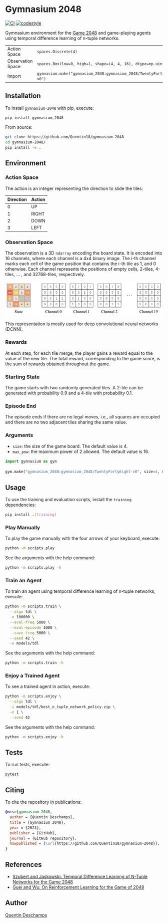 # Gymnasium 2048

[![CI](https://github.com/Quentin18/gymnasium-2048/actions/workflows/build.yml/badge.svg)](https://github.com/Quentin18/gymnasium-2048/actions/workflows/build.yml)
[![codestyle](https://img.shields.io/badge/code%20style-black-000000.svg)](https://github.com/psf/black)

Gymnasium environment for the [Game 2048](https://en.wikipedia.org/wiki/2048_(video_game)) and game-playing agents using
temporal difference learning of n-tuple networks.

<table>
    <tbody>
        <tr>
            <td>Action Space</td>
            <td><code>spaces.Discrete(4)</code></td>
        </tr>
        <tr>
            <td>Observation Space</td>
            <td><code>spaces.Box(low=0, high=1, shape=(4, 4, 16), dtype=np.uint8)</code></td>
        </tr>
        <tr>
            <td>Import</td>
            <td><code>gymnasium.make("gymnasium_2048:gymnasium_2048/TwentyFortyEight-v0")</code></td>
        </tr>
    </tbody>
</table>

## Installation

To install `gymnasium-2048` with pip, execute:

```bash
pip install gymnasium_2048
```

From source:

```bash
git clone https://github.com/Quentin18/gymnasium-2048
cd gymnasium-2048/
pip install -e .
```

## Environment

### Action Space

The action is an integer representing the direction to slide the tiles:

| Direction | Action |
|-----------|--------|
| 0         | UP     |
| 1         | RIGHT  |
| 2         | DOWN   |
| 3         | LEFT   |

### Observation Space

The observation is a 3D `ndarray` encoding the board state. It is encoded into 16 channels, where each channel is a 4x4
binary image. The i-th channel marks each cell of the game position that contains the i-th tile as 1, and 0 otherwise.
Each channel represents the positions of empty cells, 2-tiles, 4-tiles, ... , and 32768-tiles, respectively.

![Observation](./figures/observation.png)

This representation is mostly used for deep convolutional neural networks (DCNN).

### Rewards

At each step, for each tile merge, the player gains a reward
equal to the value of the new tile.
The total reward, corresponding to the game score, is the
sum of rewards obtained throughout the game.

### Starting State

The game starts with two randomly generated tiles. A 2-tile can be generated with probability 0.9 and a 4-tile with
probability 0.1.

### Episode End

The episode ends if there are no legal moves, i.e., all squares are occupied and there are no two adjacent tiles sharing
the same value.

### Arguments

- `size`: the size of the game board. The default value is 4.
- `max_pow`: the maximum power of 2 allowed. The default value is 16.

```python
import gymnasium as gym

gym.make("gymnasium_2048:gymnasium_2048/TwentyFortyEight-v0", size=4, max_pow=16)
```

## Usage

To use the training and evaluation scripts, install the `training` dependencies:

```bash
pip install .[training]
```

### Play Manually

To play the game manually with the four arrows of your keyboard, execute:

```bash
python -m scripts.play
```

See the arguments with the help command:

```bash
python -m scripts.play -h
```

### Train an Agent

To train an agent using temporal difference learning of n-tuple networks, execute:

```bash
python -m scripts.train \
  --algo tdl \
  -n 100000 \
  --eval-freq 5000 \
  --eval-episode 1000 \
  --save-freq 5000 \
  --seed 42 \
  -o models/tdl
```

See the arguments with the help command:

```bash
python -m scripts.train -h
```

### Enjoy a Trained Agent

To see a trained agent in action, execute:

```bash
python -m scripts.enjoy \
  --algo tdl \
  -i models/tdl/best_n_tuple_network_policy.zip \
  -n 1 \
  --seed 42
```

See the arguments with the help command:

```bash
python -m scripts.enjoy -h
```

## Tests

To run tests, execute:

```bash
pytest
```

## Citing

To cite the repository in publications:

```bibtex
@misc{gymnasium-2048,
  author = {Quentin Deschamps},
  title = {Gymnasium 2048},
  year = {2023},
  publisher = {GitHub},
  journal = {GitHub repository},
  howpublished = {\url{https://github.com/Quentin18/gymnasium-2048}},
}
```

## References

- [Szubert and Jaśkowski: Temporal Difference Learning of N-Tuple Networks
  for the Game 2048](https://www.cs.put.poznan.pl/wjaskowski/pub/papers/Szubert2014_2048.pdf)
- [Guei and Wu: On Reinforcement Learning for the Game of 2048](https://arxiv.org/pdf/2212.11087.pdf)

## Author

[Quentin Deschamps](mailto:quentindeschamps18@gmail.com)
